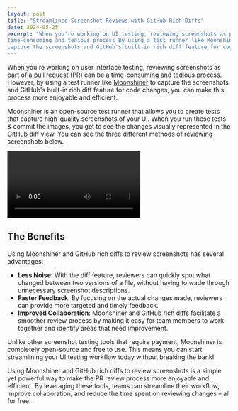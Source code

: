 ```yaml
---
layout: post
title: "Streamlined Screenshot Reviews with GitHub Rich Diffs"
date: 2024-05-25
excerpt: "When you're working on UI testing, reviewing screenshots as part of a (PR) can be a
time-consuming and tedious process By using a test runner like Moonshiner to
capture the screenshots and GitHub's built-in rich diff feature for code changes..."
---
```


When you're working on user interface testing, reviewing screenshots as part of a pull request (PR)
can be a time-consuming and tedious process. However, by using a test runner like
[Moonshiner](https://github.com/wwilsman/moonshiner) to capture the screenshots and GitHub's
built-in rich diff feature for code changes, you can make this process more enjoyable and efficient.

Moonshiner is an open-source test runner that allows you to create tests that capture high-quality
screenshots of your UI. When you run these tests & commit the images, you get to see the
changes visually represented in the GitHub diff view. You can see the three different methods of
reviewing screenshots below.

<video controls loop src="https://i.imgur.com/CzNcWxZ.mp4"></video>

## The Benefits

Using Moonshiner and GitHub rich diffs to review screenshots has several advantages:

- **Less Noise**: With the diff feature, reviewers can quickly spot what changed between two
  versions of a file, without having to wade through unnecessary screenshot descriptions.
- **Faster Feedback**: By focusing on the actual changes made, reviewers can provide more targeted
  and timely feedback.
- **Improved Collaboration**: Moonshiner and GitHub rich diffs facilitate a smoother review process
  by making it easy for team members to work together and identify areas that need improvement.

Unlike other screenshot testing tools that require payment, Moonshiner is completely open-source and
free to use. This means you can start streamlining your UI testing workflow today without breaking
the bank!

Using Moonshiner and GitHub rich diffs to review screenshots is a simple yet powerful way to make
the PR review process more enjoyable and efficient. By leveraging these tools, teams can streamline
their workflow, improve collaboration, and reduce the time spent on reviewing changes – all for
free!
